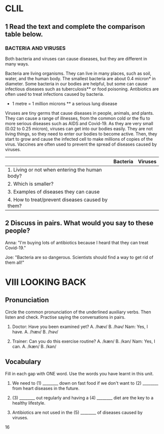 # CLIL

## 1 Read the text and complete the comparison table below.

### BACTERIA AND VIRUSES

Both bacteria and viruses can cause diseases, but they are different in many ways.

Bacteria are living organisms. They can live in many places, such as soil, water, and the human body. The smallest bacteria are about 0.4 micron* in diameter. Some bacteria in our bodies are helpful, but some can cause infectious diseases such as tuberculosis** or food poisoning. Antibiotics are often used to treat infections caused by bacteria.

* 1 metre = 1 million microns
** a serious lung disease

Viruses are tiny germs that cause diseases in people, animals, and plants. They can cause a range of illnesses, from the common cold or the flu to more serious diseases such as AIDS and Covid-19. As they are very small (0.02 to 0.25 micron), viruses can get into our bodies easily. They are not living things, so they need to enter our bodies to become active. Then, they start to grow and cause the infected cell to make millions of copies of the virus. Vaccines are often used to prevent the spread of diseases caused by viruses.

| | Bacteria | Viruses |
|---|---|---|
| 1. Living or not when entering the human body? | | |
| 2. Which is smaller? | | |
| 3. Examples of diseases they can cause | | |
| 4. How to treat/prevent diseases caused by them? | | |

## 2 Discuss in pairs. What would you say to these people?

Anna: "I'm buying lots of antibiotics because I heard that they can treat Covid-19."

Joe: "Bacteria are so dangerous. Scientists should find a way to get rid of them all!"

# VIII LOOKING BACK

## Pronunciation

Circle the common pronunciation of the underlined auxiliary verbs. Then listen and check. Practise saying the conversations in pairs.

1. Doctor: Have you been examined yet?
   A. /hæv/     B. /həv/
Nam: Yes, I have.
   A. /hæv/     B. /həv/

2. Trainer: Can you do this exercise routine?
   A. /kæn/     B. /kən/
Nam: Yes, I can.
   A. /kæn/     B. /kən/

## Vocabulary

Fill in each gap with ONE word. Use the words you have learnt in this unit.

1. We need to (1) ________ down on fast food if we don't want to (2) ________ from heart diseases in the future.

2. (3) ________ out regularly and having a (4) ________ diet are the key to a healthy lifestyle.

3. Antibiotics are not used in the (5) ________ of diseases caused by viruses.

16